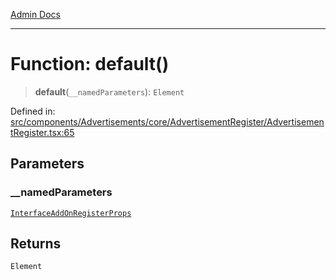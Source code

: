 [Admin Docs](/)

***

# Function: default()

> **default**(`__namedParameters`): `Element`

Defined in: [src/components/Advertisements/core/AdvertisementRegister/AdvertisementRegister.tsx:65](https://github.com/PalisadoesFoundation/talawa-admin/blob/main/src/components/Advertisements/core/AdvertisementRegister/AdvertisementRegister.tsx#L65)

## Parameters

### \_\_namedParameters

[`InterfaceAddOnRegisterProps`](../../../../../../types/Advertisement/interface/interfaces/InterfaceAddOnRegisterProps.md)

## Returns

`Element`
